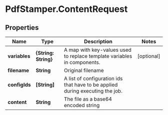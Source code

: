 # PdfStamper.ContentRequest

## Properties
Name | Type | Description | Notes
------------ | ------------- | ------------- | -------------
**variables** | **{String: String}** | A map with key-values used to replace template variables in components. | [optional] 
**filename** | **String** | Original filename | 
**configIds** | **[String]** | A list of configuration ids that have to be applied during executing the job. | 
**content** | **String** | The file as a base64 encoded string | 


